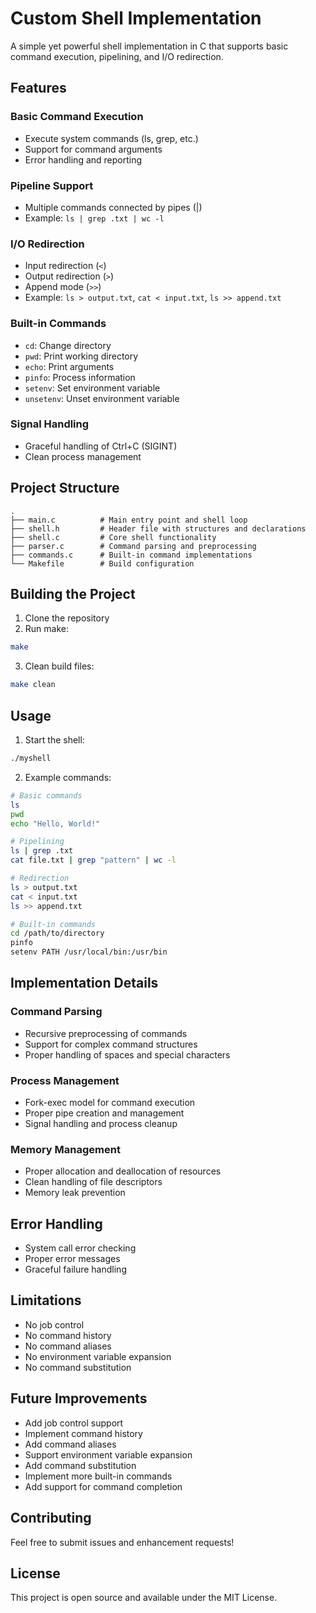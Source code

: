 # Custom Shell Implementation

A simple yet powerful shell implementation in C that supports basic command execution, pipelining, and I/O redirection.

## Features

### Basic Command Execution
- Execute system commands (ls, grep, etc.)
- Support for command arguments
- Error handling and reporting

### Pipeline Support
- Multiple commands connected by pipes (|)
- Example: `ls | grep .txt | wc -l`

### I/O Redirection
- Input redirection (`<`)
- Output redirection (`>`)
- Append mode (`>>`)
- Example: `ls > output.txt`, `cat < input.txt`, `ls >> append.txt`

### Built-in Commands
- `cd`: Change directory
- `pwd`: Print working directory
- `echo`: Print arguments
- `pinfo`: Process information
- `setenv`: Set environment variable
- `unsetenv`: Unset environment variable

### Signal Handling
- Graceful handling of Ctrl+C (SIGINT)
- Clean process management

## Project Structure

```
.
├── main.c          # Main entry point and shell loop
├── shell.h         # Header file with structures and declarations
├── shell.c         # Core shell functionality
├── parser.c        # Command parsing and preprocessing
├── commands.c      # Built-in command implementations
└── Makefile        # Build configuration
```

## Building the Project

1. Clone the repository
2. Run make:
```bash
make
```

3. Clean build files:
```bash
make clean
```

## Usage

1. Start the shell:
```bash
./myshell
```

2. Example commands:
```bash
# Basic commands
ls
pwd
echo "Hello, World!"

# Pipelining
ls | grep .txt
cat file.txt | grep "pattern" | wc -l

# Redirection
ls > output.txt
cat < input.txt
ls >> append.txt

# Built-in commands
cd /path/to/directory
pinfo
setenv PATH /usr/local/bin:/usr/bin
```

## Implementation Details

### Command Parsing
- Recursive preprocessing of commands
- Support for complex command structures
- Proper handling of spaces and special characters

### Process Management
- Fork-exec model for command execution
- Proper pipe creation and management
- Signal handling and process cleanup

### Memory Management
- Proper allocation and deallocation of resources
- Clean handling of file descriptors
- Memory leak prevention

## Error Handling
- System call error checking
- Proper error messages
- Graceful failure handling

## Limitations
- No job control
- No command history
- No command aliases
- No environment variable expansion
- No command substitution

## Future Improvements
- Add job control support
- Implement command history
- Add command aliases
- Support environment variable expansion
- Add command substitution
- Implement more built-in commands
- Add support for command completion

## Contributing
Feel free to submit issues and enhancement requests!

## License
This project is open source and available under the MIT License. 